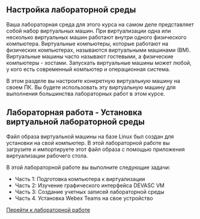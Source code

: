 <!-- 1.1.1 -->
## Настройка лабораторной среды

Ваша лабораторная среда для этого курса на самом деле представляет собой набор виртуальных машин. При виртуализации одна или несколько виртуальных машин работают внутри одного физического компьютера. Виртуальные компьютеры, которые работают на физических компьютерах, называются виртуальными машинами (ВМ). Виртуальные машины часто называют гостевыми, а физические компьютеры - хостами. Запускать виртуальные машины может любой, у кого есть современный компьютер и операционная система.

В этом разделе вы настроите конкретную виртуальную машину на своем ПК. Вы будете использовать эту виртуальную машину для выполнения большинства лабораторных работ в этом курсе.

<!-- 1.1.2 -->
## Лабораторная работа - Установка виртуальной лабораторной среды

Файл образа виртуальной машины на базе Linux был создан для установки на свой компьютер. В этой лабораторной работе вы загрузите и импортируете этот файл образа с помощью приложения виртуализации рабочего стола.

В этой лабораторной работе вы выполните следующие задачи:

* Часть 1: Подготовка компьютера к виртуализации
* Часть 2: Изучение графического интерфейса DEVASC VM
* Часть 3: Создание учетных записей лабораторной среды
* Часть 4. Установка Webex Teams на свое устройство

[Перейти к лабораторной работе](./assets/1.1.2-lab.md)